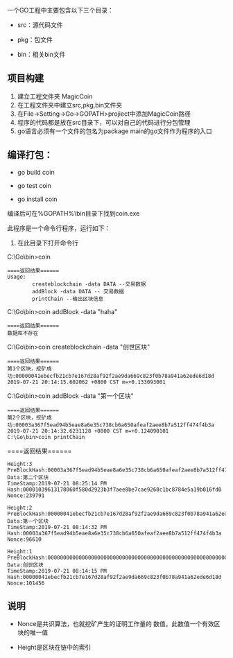 一个GO工程中主要包含以下三个目录：

- src：源代码文件

- pkg：包文件

- bin：相关bin文件

## 项目构建 ##
1. 建立工程文件夹 MagicCoin
2. 在工程文件夹中建立src,pkg,bin文件夹
3. 在File->Setting->Go->GOPATH>projiect中添加MagicCoin路径
4. 程序的代码都是放在src目录下，可以对自己的代码进行分包管理
5. go语言必须有一个文件的包名为package main的go文件作为程序的入口

## 编译打包： ##

-  go build coin

-  go test coin

-  go install coin


编译后可在%GOPATH%\bin目录下找到coin.exe

此程序是一个命令行程序，运行如下：
1. 在此目录下打开命令行

C:\Go\bin>coin
	
	====返回结果======	
	Usage:	
	        createblockchain -data DATA --交易数据	
	        addBlock -data DATA -- 交易数据	
	        printChain --输出区块信息

C:\Go\bin>coin addBlock -data "haha"
	
	====返回结果======	
	数据库不存在

C:\Go\bin>coin createblockchain -data  "创世区块"

	====返回结果======	
	第1个区块，挖矿成功:00000041ebecfb21cb7e167d28af92f2ae9da669c823f0b78a941a62ede6d18d	
	2019-07-21 20:14:15.602062 +0800 CST m=+0.133093001

C:\Go\bin>coin addBlock -data "第一个区块"

	====返回结果======	
	第2个区块，挖矿成功:00003a367f5ead94b5eae8a6e35c738cb6a650afeaf2aee8b7a512ff474f4b3a	
	2019-07-21 20:14:32.6231128 +0800 CST m=+0.124090101	
	C:\Go\bin>coin printChain

====返回结果======

	Height:3
	PreBlockHash:00003a367f5ead94b5eae8a6e35c738cb6a650afeaf2aee8b7a512ff474f4b3a
	Data:第二个区块
	TimeStamp:2019-07-21 08:25:14 PM
	Hash:00001039613178060f580d2923b3f7aee8be7cae9268c1bc8784e5a19b016fd0
	Nonce:239791
	
	Height:2
	PreBlockHash:00000041ebecfb21cb7e167d28af92f2ae9da669c823f0b78a941a62ede6d18d	
	Data:第一个区块	
	TimeStamp:2019-07-21 08:14:32 PM	
	Hash:00003a367f5ead94b5eae8a6e35c738cb6a650afeaf2aee8b7a512ff474f4b3a	
	Nonce:96610
	
	Height:1	
	PreBlockHash:0000000000000000000000000000000000000000000000000000000000000000	
	Data:创世区块	
	TimeStamp:2019-07-21 08:14:15 PM	
	Hash:00000041ebecfb21cb7e167d28af92f2ae9da669c823f0b78a941a62ede6d18d	
	Nonce:101456

## 说明 ##


- Nonce是共识算法，也就挖矿产生的证明工作量的 数值，此数值一个有效区块的唯一值


- Height是区块在链中的索引